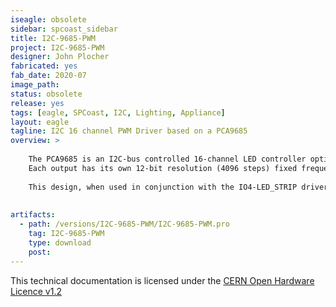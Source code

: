 ```yaml
---
iseagle: obsolete
sidebar: spcoast_sidebar
title: I2C-9685-PWM
project: I2C-9685-PWM
designer: John Plocher
fabricated: yes
fab_date: 2020-07
image_path:
status: obsolete
release: yes
tags: [eagle, SPCoast, I2C, Lighting, Appliance]
layout: eagle
tagline: I2C 16 channel PWM Driver based on a PCA9685 
overview: >
    
    The PCA9685 is an I2C-bus controlled 16-channel LED controller optimized for Red/Green/Blue/Amber (RGBA) color backlighting applications.  It can also be used to control Servos.
    Each output has its own 12-bit resolution (4096 steps) fixed frequency individual PWM controller
    
    This design, when used in conjunction with the IO4-LED_STRIP driver board, drives RGB + "white" LED strips - I use one set for backdrop lighting (dawn and dusk sunsets...) and the other for overhead (sunlight) valence illumination.
    
    
artifacts:
  - path: /versions/I2C-9685-PWM/I2C-9685-PWM.pro
    tag: I2C-9685-PWM
    type: download
    post: 
---
```



This technical documentation is licensed under the [CERN Open Hardware Licence v1.2](http://www.ohwr.org/attachments/2388/cern_ohl_v_1_2.txt)
